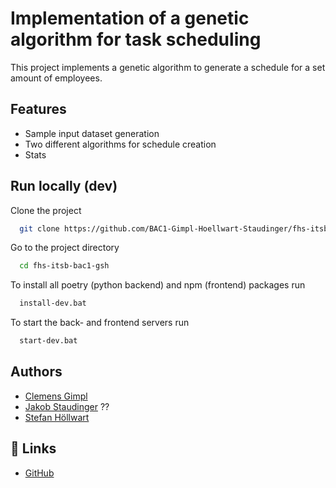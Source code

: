 
# Implementation of a genetic algorithm for task scheduling

This project implements a genetic algorithm to generate a schedule for a set amount of employees.

## Features

- Sample input dataset generation
- Two different algorithms for schedule creation
- Stats

## Run locally (dev)

Clone the project

```bash
  git clone https://github.com/BAC1-Gimpl-Hoellwart-Staudinger/fhs-itsb-bac1-gsh.git
```

Go to the project directory

```bash
  cd fhs-itsb-bac1-gsh
```

To install all poetry (python backend) and npm (frontend) packages run

```bash
  install-dev.bat
```

To start the back- and frontend servers run

```bash
  start-dev.bat
```

## Authors

- [Clemens Gimpl](https://www.github.com/cgimpl)
- [Jakob Staudinger](https://www.github.com/concitusyt) ??
- [Stefan Höllwart](https://www.github.com/shoellwart)

## 🔗 Links

- [GitHub](https://github.com/BAC1-Gimpl-Hoellwart-Staudinger/fhs-itsb-bac1-gsh>)
